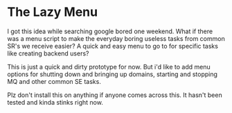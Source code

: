 # The Lazy Menu
I got this idea while searching google bored one weekend. What if there was a menu script to make the everyday boring useless tasks from common SR's we receive easier?
A quick and easy menu to go to for specific tasks like creating backend users?

This is just a quick and dirty prototype for now. But i'd like to add menu options for shutting down and bringing up domains, starting and stopping MQ and other common SE tasks.

Plz don't install this on anything if anyone comes across this. It hasn't been tested and kinda stinks right now.
